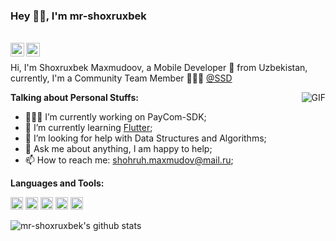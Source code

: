 ### Hey 👋🏽, I'm mr-shoxruxbek

<br/>

<a href="https://www.linkedin.com/in/shoxrux-makhmudov-13b2a6166/">
  <img align="left" alt="mr-shoxruxbek's LinkdeIN" width="22px" src="https://cdn.jsdelivr.net/npm/simple-icons@v3/icons/linkedin.svg" />
</a>
<a href="https://t.me/MrShoxruxbek">
  <img align="left" alt="Abhishek's Telegram" width="22px" src="https://cdn.jsdelivr.net/npm/simple-icons@v3/icons/telegram.svg" />
</a>

<br />

Hi, I'm Shoxruxbek Maxmudoov, a Mobile Developer 🚀 from Uzbekistan, currently, I'm a Community Team Member 🙍🏽‍♂️ [@SSD](https://github.com/orgs/Single-Solid-Software-development/dashboard)

  <img align="right" alt="GIF" src="https://media.giphy.com/media/836HiJc7pgzy8iNXCn/giphy.gif" />
  
**Talking about Personal Stuffs:**

- 👨🏽‍💻 I’m currently working on PayCom-SDK;
- 🌱 I’m currently learning [Flutter](https://www.flutter.com/); 
- 🤔 I’m looking for help with Data Structures and Algorithms;
- 💬 Ask me about anything, I am happy to help;
- 📫 How to reach me: shohruh.maxmudov@mail.ru;

**Languages and Tools:**  

<code><img height="20" src="https://www.jrebel.com/sites/rebel/files/image/2019-11/image-blog-jvm-languages-report-extended-interview-with-kotlin-creator-andrey-breslav.jpg"></code>
<code><img height="20" src="https://hsto.org/webt/0e/rn/j0/0ernj0wwnqnwdejls6zvzjup5k8.png"></code>
<code><img height="20" src="https://i.stack.imgur.com/9E2Gd.png"></code>
<code><img height="20" src="https://pluralsight.imgix.net/paths/python-7be70baaac.png"></code>
<code><img height="20" src="https://upload.wikimedia.org/wikipedia/commons/7/7a/C_Sharp_logo.svg"></code>


![mr-shoxruxbek's github stats](https://github-readme-stats.vercel.app/api?username=mr-shoxruxbek&show_icons=true&hide_border=true)


